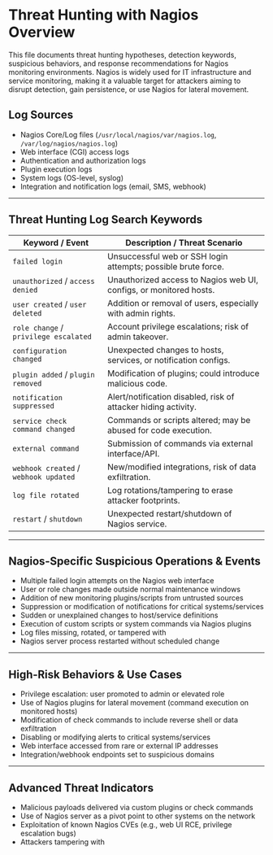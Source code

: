 # Threat Hunting with Nagios Overview

This file documents threat hunting hypotheses, detection keywords, suspicious behaviors, and response recommendations for Nagios monitoring environments. Nagios is widely used for IT infrastructure and service monitoring, making it a valuable target for attackers aiming to disrupt detection, gain persistence, or use Nagios for lateral movement.

## Log Sources
- Nagios Core/Log files (`/usr/local/nagios/var/nagios.log`, `/var/log/nagios/nagios.log`)
- Web interface (CGI) access logs
- Authentication and authorization logs
- Plugin execution logs
- System logs (OS-level, syslog)
- Integration and notification logs (email, SMS, webhook)

---

## Threat Hunting Log Search Keywords 

| **Keyword / Event**                 | **Description / Threat Scenario**                                 |
|-------------------------------------|------------------------------------------------------------------|
| `failed login`                      | Unsuccessful web or SSH login attempts; possible brute force.    |
| `unauthorized` / `access denied`    | Unauthorized access to Nagios web UI, configs, or monitored hosts.|
| `user created` / `user deleted`     | Addition or removal of users, especially with admin rights.      |
| `role change` / `privilege escalated`| Account privilege escalations; risk of admin takeover.           |
| `configuration changed`             | Unexpected changes to hosts, services, or notification configs.  |
| `plugin added` / `plugin removed`   | Modification of plugins; could introduce malicious code.         |
| `notification suppressed`           | Alert/notification disabled, risk of attacker hiding activity.   |
| `service check command changed`     | Commands or scripts altered; may be abused for code execution.   |
| `external command`                  | Submission of commands via external interface/API.               |
| `webhook created` / `webhook updated`| New/modified integrations, risk of data exfiltration.            |
| `log file rotated`                  | Log rotations/tampering to erase attacker footprints.            |
| `restart` / `shutdown`              | Unexpected restart/shutdown of Nagios service.                   |

---

## Nagios-Specific Suspicious Operations & Events

- Multiple failed login attempts on the Nagios web interface
- User or role changes made outside normal maintenance windows
- Addition of new monitoring plugins/scripts from untrusted sources
- Suppression or modification of notifications for critical systems/services
- Sudden or unexplained changes to host/service definitions
- Execution of custom scripts or system commands via Nagios plugins
- Log files missing, rotated, or tampered with
- Nagios server process restarted without scheduled change

---

## High-Risk Behaviors & Use Cases

- Privilege escalation: user promoted to admin or elevated role
- Use of Nagios plugins for lateral movement (command execution on monitored hosts)
- Modification of check commands to include reverse shell or data exfiltration
- Disabling or modifying alerts to critical systems/services
- Web interface accessed from rare or external IP addresses
- Integration/webhook endpoints set to suspicious domains

---

## Advanced Threat Indicators

- Malicious payloads delivered via custom plugins or check commands
- Use of Nagios server as a pivot point to other systems on the network
- Exploitation of known Nagios CVEs (e.g., web UI RCE, privilege escalation bugs)
- Attackers tampering with
